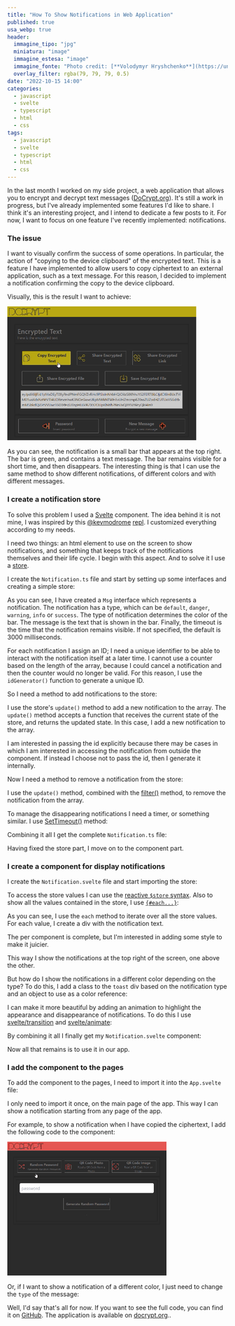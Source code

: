 ```yaml
---
title: "How To Show Notifications in Web Application"
published: true
usa_webp: true
header:
  immagine_tipo: "jpg"
  miniatura: "image"
  immagine_estesa: "image"
  immagine_fonte: "Photo credit: [**Volodymyr Hryshchenko**](https://unsplash.com/@lunarts)"
  overlay_filter: rgba(79, 79, 79, 0.5)
date: "2022-10-15 14:00"
categories:
  - javascript
  - svelte
  - typescript
  - html
  - css
tags:
  - javascript
  - svelte
  - typescript
  - html
  - css
---
```


In the last month I worked on my side project, a web application that allows you to encrypt and decrypt text messages ([DoCrypt.org](https://docrypt.org/)). It's still a work in progress, but I've already implemented some features I'd like to share. I think it's an interesting project, and I intend to dedicate a few posts to it. For now, I want to focus on one feature I've recently implemented: notifications.

### The issue

I want to visually confirm the success of some operations. In particular, the action of "copying to the device clipboard" of the encrypted text. This is a feature I have implemented to allow users to copy ciphertext to an external application, such as a text message. For this reason, I decided to implement a notification confirming the copy to the device clipboard.

Visually, this is the result I want to achieve:

![copied-to-clipboard.gif](https://raw.githubusercontent.com/el3um4s/strani-anelli-blog/master/_posts/2022/2022-10-15-how-to-show-notifications-in-web-application/copied-to-clipboard.gif)

As you can see, the notification is a small bar that appears at the top right. The bar is green, and contains a text message. The bar remains visible for a short time, and then disappears. The interesting thing is that I can use the same method to show different notifications, of different colors and with different messages.

### I create a notification store

To solve this problem I used a [Svelte](https://svelte.dev/) component. The idea behind it is not mine, I was inspired by this [@kevmodrome](https://twitter.com/kevmodrome) [repl](https://svelte.dev/repl/2254c3b9b9ba4eeda05d81d2816f6276). I customized everything according to my needs.

I need two things: an html element to use on the screen to show notifications, and something that keeps track of the notifications themselves and their life cycle. I begin with this aspect. And to solve it I use a [store](https://svelte.dev/docs#run-time-svelte-store).

I create the `Notification.ts` file and start by setting up some interfaces and creating a simple store:

<script src="https://gist.github.com/el3um4s/8f2eebac72046fdfbf0afe7e45bd108b.js"></script>

As you can see, I have created a `Msg` interface which represents a notification. The notification has a type, which can be `default`, `danger`, `warning`, `info` or `success`. The type of notification determines the color of the bar. The message is the text that is shown in the bar. Finally, the timeout is the time that the notification remains visible. If not specified, the default is 3000 milliseconds.

For each notification I assign an ID; I need a unique identifier to be able to interact with the notification itself at a later time. I cannot use a counter based on the length of the array, because I could cancel a notification and then the counter would no longer be valid. For this reason, I use the `idGenerator()` function to generate a unique ID.

<script src="https://gist.github.com/el3um4s/71144d816514601942c9bd2682307eaf.js"></script>

So I need a method to add notifications to the store:

<script src="https://gist.github.com/el3um4s/43b3c019d993ad2ac43a6bc65e32fa81.js"></script>

I use the store's `update()` method to add a new notification to the array. The `update()` method accepts a function that receives the current state of the store, and returns the updated state. In this case, I add a new notification to the array.

I am interested in passing the id explicitly because there may be cases in which I am interested in accessing the notification from outside the component. If instead I choose not to pass the id, then I generate it internally.

Now I need a method to remove a notification from the store:

<script src="https://gist.github.com/el3um4s/9576f7ec03368172dab28d362b0121b1.js"></script>

I use the `update()` method, combined with the [filter()](https://developer.mozilla.org/en-US/docs/Web/JavaScript/Reference/Global_Objects/Array/filter) method, to remove the notification from the array.

To manage the disappearing notifications I need a timer, or something similar. I use [SetTimeout()](https://developer.mozilla.org/en-US/docs/Web/API/setTimeout) method:

<script src="https://gist.github.com/el3um4s/4c8ace0a52917a09be9c256048727210.js"></script>

Combining it all I get the complete `Notification.ts` file:

<script src="https://gist.github.com/el3um4s/27248af596212619ba145e828d306ba7.js"></script>

Having fixed the store part, I move on to the component part.

### I create a component for display notifications

I create the `Notification.svelte` file and start importing the store:

<script src="https://gist.github.com/el3um4s/c2148b0894fba6bec33824a751e437e4.js"></script>

To access the store values ​​I can use the [reactive `$store` syntax](https://svelte.dev/docs#component-format-script-4-prefix-stores-with-$-to-access-their-values). Also to show all the values ​​contained in the store, I use [`{#each...}`](https://svelte.dev/docs#template-syntax-each):

<script src="https://gist.github.com/el3um4s/f67d7ecba184c9d8f6a88932d441d3a2.js"></script>

As you can see, I use the `each` method to iterate over all the store values. For each value, I create a div with the notification text.

The per component is complete, but I'm interested in adding some style to make it juicier.

<script src="https://gist.github.com/el3um4s/d99310c202efc6a855301cf7c196be58.js"></script>

This way I show the notifications at the top right of the screen, one above the other.

But how do I show the notifications in a different color depending on the type? To do this, I add a class to the `toast` div based on the notification type and an object to use as a color reference:

<script src="https://gist.github.com/el3um4s/45c50a99dd198ef1fe1aa336d2f41c16.js"></script>

I can make it more beautiful by adding an animation to highlight the appearance and disappearance of notifications. To do this I use [svelte/transition](https://svelte.dev/docs#run-time-svelte-transition) and [svelte/animate](https://svelte.dev/docs#run-time-svelte-animate):

<script src="https://gist.github.com/el3um4s/705a7300461a0015e31a946aeb80e905.js"></script>

By combining it all I finally get my `Notification.svelte` component:

<script src="https://gist.github.com/el3um4s/39a3dc7d34ee48f65da9d0ade990c9ab.js"></script>

Now all that remains is to use it in our app.

### I add the component to the pages

To add the component to the pages, I need to import it into the `App.svelte` file:

<script src="https://gist.github.com/el3um4s/64eda6fe1caad25268e57bf5d1e5fcbf.js"></script>

I only need to import it once, on the main page of the app. This way I can show a notification starting from any page of the app.

For example, to show a notification when I have copied the ciphertext, I add the following code to the component:

<script src="https://gist.github.com/el3um4s/6edde7ccdf5658e10c2c9f1b7f085553.js"></script>

![copied-to-clipboard.gif](https://raw.githubusercontent.com/el3um4s/strani-anelli-blog/master/_posts/2022/2022-10-15-how-to-show-notifications-in-web-application/password-deleted.gif)

Or, if I want to show a notification of a different color, I just need to change the `type` of the message:

<script src="https://gist.github.com/el3um4s/07a41311e7ba58dd9668b519d5a3e0c2.js"></script>

Well, I'd say that's all for now. If you want to see the full code, you can find it on [GitHub](https://github.com/el3um4s/docrypt). The application is available on [docrypt.org](https://docrypt.org/)..
